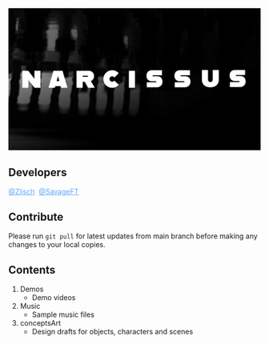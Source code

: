 <img src="./conceptsArt/6-29/gitCover.jpg" style="pointer-events:none;">

## Developers

<a href="https://github.com/Zlisch" style="color:rgb(88, 166, 255)">@Zlisch</a>&nbsp;&nbsp;<a href="https://github.com/SavageFT" style="color:rgb(88, 166, 255)">@SavageFT</a>
<br>

## Contribute

Please run `git pull` for latest updates from main branch before making any changes to your local copies.
<br>

## Contents

1. Demos
   - Demo videos
2. Music
   - Sample music files
3. conceptsArt
   - Design drafts for objects, characters and scenes


